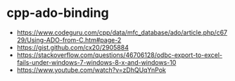 # cpp-ado-binding

- https://www.codeguru.com/cpp/data/mfc_database/ado/article.php/c6729/Using-ADO-from-C.htm#page-2
- https://gist.github.com/cx20/2905884
- https://stackoverflow.com/questions/46706128/odbc-export-to-excel-fails-under-windows-7-windows-8-x-and-windows-10
- https://www.youtube.com/watch?v=zDhQUqYnPok
